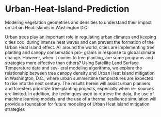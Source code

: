 # Urban-Heat-Island-Prediction
Modeling vegetation geometries and densities to understand their impact on Urban Heat Islands in Washington D.C.

Urban trees play an important role in regulating urban climates and keeping cities cool during intense heat waves and can prevent the formation of the Urban Heat Island effect. All around the world, cities are implementing tree planting and canopy conservation pro- grams in response to global climate change. However, when it comes to tree planting, are some programs and strategies more effective than others? Using Satellite Land Surface Temperature data and sev- eral modeling algorithms, we explore the relationship between tree canopy density and Urban Heat Island mitigation in Washington, D.C., where urban summertime temperatures are expected to rise into the next century. The results herein will assist urban planners and foresters prioritize tree-planting projects, especially when re- sources are limited. In addition, the techniques used to retrieve the data, the use of machine learning models, and the use of a thermal resilience simulation will provide a foundation for future modeling of Urban Heat Island mitigation strategies
